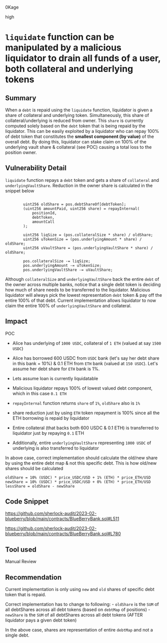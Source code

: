 0Kage

high

# `liquidate` function can be manipulated by a malicious liquidator to drain all funds of a user, both collateral and underlying tokens

## Summary
When a `debt` is repaid using the `liquidate` function, liquidator is given a share of collateral and underlying token. Simultaneously, this share of collateral/underlying is reduced from owner. This `share` is currently computed solely based on the `debt` token that is being repaid by the liquidator. This can be easily exploited by a liquidator who can repay 100% of debt token that constitutes the **smallest component (by value)** of the overall debt. By doing this, liquidator can stake claim on 100% of the underlying vault share & collateral (see POC) causing a total loss to the position owner.

## Vulnerability Detail
`liquidate` function repays a `debt` token and gets a share of `collateral` and `underlyingVaultShare`. Reduction in the owner share is calculated in the snippet below

```solidity

        uint256 oldShare = pos.debtShareOf[debtToken];
        (uint256 amountPaid, uint256 share) = repayInternal(
            positionId,
            debtToken,
            amountCall
        );

        uint256 liqSize = (pos.collateralSize * share) / oldShare;
        uint256 uTokenSize = (pos.underlyingAmount * share) / oldShare;
        uint256 uVaultShare = (pos.underlyingVaultShare * share) / oldShare;

        pos.collateralSize -= liqSize;
        pos.underlyingAmount -= uTokenSize;
        pos.underlyingVaultShare -= uVaultShare;

```
Although `collateralSize` and `underlyingVaultShare` back the entire `debt` of the owner across multiple banks, notice that a single debt token is deciding how much of share needs to be transferred to the liquidator. Malicious liquidator will always pick the lowest representation `debt` token & pay off the entire 100% of that debt.  Current implementation allows liquidator to now claim the entire 100% of `underlyingVaultShare` and collateral.

## Impact
POC

- Alice has underlying of `1000 USDC`, collateral of `1 ETH` (valued at say `1500 USDC`)
- Alice has borrowed 600 USDC from `USDC` bank (let's say her debt share in this bank = 10%) & 0.1 ETH from `ETH` bank (valued at `150 USDC`). Let's assume her debt share for `ETH` bank is 1%.

- Lets assume loan is currently liquidatable
- Malicious liquidator repays 100% of lowest valued debt component, which in this case `0.1 ETH`
- `repayInternal` function returns `share` of `1%`, `oldShare` also is `1%`
- share reduction just by using `ETH` token repayment is 100% since all the ETH borrowing is repaid by liquidator
- Entire collateral (that backs both 600 USDC & 0.1 ETH) is transferred to liquidator just by repaying `0.1` ETH
- Additionally, entire `underlyingVaultShare` representing `1000 USDC` of underlying is also transferred to liquidator

In above case, correct implementation should calculate the old/new share by using the entire debt map & not this specific debt. This is how old/new shares should be calculated

```solidity
oldShare = 10% (USDC) * price_USDC/USD + 1% (ETH) * price_ETH/USD
newShare = 10% (USDC) * price_USDC/USD + 0% (ETH) * price_ETH/USD
lessShare = oldShare - newShare
```

## Code Snippet
https://github.com/sherlock-audit/2023-02-blueberry/blob/main/contracts/BlueBerryBank.sol#L511

https://github.com/sherlock-audit/2023-02-blueberry/blob/main/contracts/BlueBerryBank.sol#L780

## Tool used
Manual Review

## Recommendation
Current implementation is only using `new` and `old` shares of specific debt token that is repaid.

Correct implementation has to change to following:
    - `oldShare` is the `SUM` of all debtShares across all debt tokens (based on `debtMap` of positions)
    - `newShare` is the `SUM` of all debtShares across all debt tokens (AFTER liquidator pays a given debt token)

In the above case, shares are representation of entire `debtMap` and not a single debt.